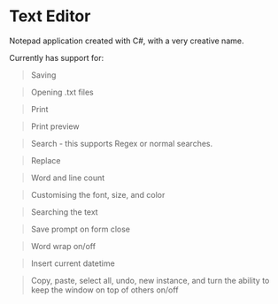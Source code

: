 # Text Editor
Notepad application created with C#, with a very creative name.

Currently has support for:
> Saving

> Opening .txt files

> Print

> Print preview

> Search - this supports Regex or normal searches. 

> Replace

> Word and line count

> Customising the font, size, and color

> Searching the text

> Save prompt on form close

> Word wrap on/off

> Insert current datetime

> Copy, paste, select all, undo, new instance, and turn the ability to keep the window on top of others on/off
